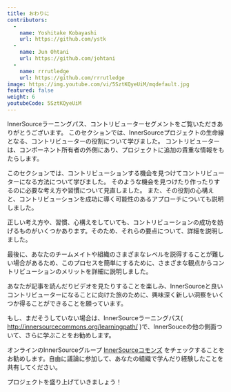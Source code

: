 ```yaml
---
title: おわりに
contributors:
  - 
    name: Yoshitake Kobayashi
    url: https://github.com/ystk
  - 
    name: Jun Ohtani
    url: https://github.com/johtani
  - 
    name: rrrutledge
    url: https://github.com/rrrutledge
image: https://img.youtube.com/vi/5SztKQyeUiM/mqdefault.jpg
featured: false
weight: 6
youtubeCode: 5SztKQyeUiM
---
```


<div class="paragraph">
<p>InnerSourceラーニングパス、コントリビューターセグメントをご覧いただきありがとうございます。
このセクションでは、InnerSourceプロジェクトの生命線となる、コントリビューターの役割について学びました。
コントリビューターは、コンポーネント所有者の外側にあり、プロジェクトに追加の貴重な情報をもたらします。</p>
</div>
<div class="paragraph">
<p>このセクションでは、コントリビューションする機会を見つけてコントリビューターになる方法について学びました。
そのような機会を見つけたり作ったりするのに必要な考え方や習慣について見直しました。
また、その役割の心構えと、コントリビューションを成功に導く可能性のあるアプローチについても説明しました。</p>
</div>
<div class="paragraph">
<p>正しい考え方や、習慣、心構えをしていても、コントリビューションの成功を妨げるものがいくつかあります。そのため、それらの要点について、詳細を説明しました。</p>
</div>
<div class="paragraph">
<p>最後に、あなたのチームメイトや組織のさまざまなレベルを説得することが難しい場合があるため、このプロセスを簡単にするために、さまざまな観点からコントリビューションのメリットを詳細に説明しました。</p>
</div>
<div class="paragraph">
<p>あなたが記事を読んだりビデオを見たりすることを楽しみ、InnerSourceと良いコントリビューターになることに向けた旅のために、興味深く新しい洞察をいくつか得ることができることを願っています。</p>
</div>
<div class="paragraph">
<p>もし、まだそうしていない場合は、InnerSourceラーニングパス( <a href="http://innersourcecommons.org/learningpath/" class="bare">http://innersourcecommons.org/learningpath/</a> )で、InnerSouceの他の側面ついて、さらに学ぶことをお勧めします。</p>
</div>
<div class="paragraph">
<p>オンラインのInnerSourceグループ <a href="http://innersourcecommons.org">InnerSourceコモンズ</a> をチェックすることをお勧めします。自由に議論に参加して、あなたの組織で学んだり経験したことを共有してください。</p>
</div>
<div class="paragraph">
<p>プロジェクトを盛り上げていきましょう！</p>
</div>
<!--- This file autogenerated from https://github.com/InnerSourceCommons/InnerSourceLearningPath/blob/main/scripts -->